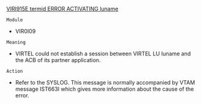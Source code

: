 [VIRI915E termid ERROR ACTIVATING luname](https://virtel.readthedocs.io/en/latest/manuals/virtel/Virtel459MG/messages.html?highlight=VIRI915E#VIRI915E)

`Module`
- VIR0I09

`Meaning`
- VIRTEL could not establish a session between VIRTEL LU luname and the ACB of its partner application.

`Action`
- Refer to the SYSLOG. This message is normally accompanied by VTAM message IST663I which gives more information about the cause of the error.
